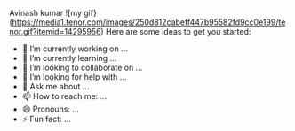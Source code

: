 Avinash kumar
![my gif}(https://media1.tenor.com/images/250d812cabeff447b95582fd9cc0e199/tenor.gif?itemid=14295956)
Here are some ideas to get you started:

- 🔭 I’m currently working on ...
- 🌱 I’m currently learning ...
- 👯 I’m looking to collaborate on ...
- 🤔 I’m looking for help with ...
- 💬 Ask me about ...
- 📫 How to reach me: ...
- 😄 Pronouns: ...
- ⚡ Fun fact: ...

